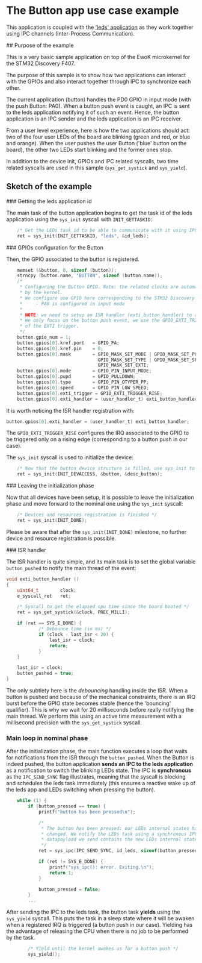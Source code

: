 # The Button app use case example

This application is coupled with the ['leds' application](../leds/README.md) as they work together using IPC channels
(Inter-Process Communication).

## Purpose of the example

This is a very basic sample application on top of the EwoK microkernel for the STM32 Discovery F407.

The purpose of this sample is to show how two applications can interact with the GPIOs and also interact
together through IPC to synchronize each other.

The current application (button) handles the PD0 GPIO in input mode (with the push Button: PA0). When
a button push event is caught, an IPC is sent to the leds application notifying it of such an event.
Hence, the button application is an IPC sender and the leds application is an IPC receiver.
 
From a user level experience, here is how the two applications should act: two of the four user LEDs
of the board are blinking (green and red, or blue and orange). When the user pushes the user Button
('blue' button on the board), the other two LEDs start blinking and the former ones stop.

In addition to the device init, GPIOs and IPC related syscalls, two time related syscalls are used in this
sample (`sys_get_systick` and `sys_yield`).

## Sketch of the example

### Getting the leds application id

The main task of the button application begins to get the task id of the leds application
using the `sys_init` syscall with `INIT_GETTASKID`:

```C
    /* Get the LEDs task id to be able to communicate with it using IPCs */
    ret = sys_init(INIT_GETTASKID, "leds", &id_leds);
```

### GPIOs configuration for the Button

Then, the GPIO associated to the button is registered.

```C
    memset (&button, 0, sizeof (button));
    strncpy (button.name, "BUTTON", sizeof (button.name));
    /*
     * Configuring the Button GPIO. Note: the related clocks are automatically set
     * by the kernel.
     * We configure one GPIO here corresponding to the STM32 Discovery F407 'blue' push button (B1):
     *     - PA0 is configured in input mode
     *
     * NOTE: we need to setup an ISR handler (exti_button_handler) to asynchronously capture the button events.
     * We only focus on the button push event, we use the GPIO_EXTI_TRIGGER_RISE configuration
     * of the EXTI trigger.
     */
    button.gpio_num = 1;
    button.gpios[0].kref.port   = GPIO_PA;
    button.gpios[0].kref.pin    = 0;
    button.gpios[0].mask        = GPIO_MASK_SET_MODE | GPIO_MASK_SET_PUPD |
                                  GPIO_MASK_SET_TYPE | GPIO_MASK_SET_SPEED |
                                  GPIO_MASK_SET_EXTI;
    button.gpios[0].mode        = GPIO_PIN_INPUT_MODE;
    button.gpios[0].pupd        = GPIO_PULLDOWN;
    button.gpios[0].type        = GPIO_PIN_OTYPER_PP;
    button.gpios[0].speed       = GPIO_PIN_LOW_SPEED;
    button.gpios[0].exti_trigger = GPIO_EXTI_TRIGGER_RISE;
    button.gpios[0].exti_handler = (user_handler_t) exti_button_handler;
```

It is worth noticing the ISR handler registration with:

```C
button.gpios[0].exti_handler = (user_handler_t) exti_button_handler;
```
The `GPIO_EXTI_TRIGGER_RISE` configures the IRQ associated to the GPIO to be triggered
only on a rising edge (corresponding to a button push in our case).

The `sys_init` syscall is used to initialize the device:

```C
    /* Now that the button device structure is filled, use sys_init to initialize it */
    ret = sys_init(INIT_DEVACCESS, &button, &desc_button);
```

### Leaving the initialization phase

Now that all devices have been setup, it is possible to leave the initialization phase and
move forward to the nominal one using the `sys_init` syscall:


```C
    /* Devices and resources registration is finished */
    ret = sys_init(INIT_DONE);
```

Please be aware that after the `sys_init(INIT_DONE)` milestone, no further device and resource 
registration is possible.

### ISR handler

The ISR handler is quite simple, and its main task is to set the global variable `button_pushed`
to notify the main thread of the event:

```C
void exti_button_handler ()
{
    uint64_t        clock;
    e_syscall_ret   ret;

    /* Syscall to get the elapsed cpu time since the board booted */
    ret = sys_get_systick(&clock, PREC_MILLI);

    if (ret == SYS_E_DONE) {
            /* Debounce time (in ms) */
            if (clock - last_isr < 20) {
                last_isr = clock;
                return;
            }
    }

    last_isr = clock;
    button_pushed = true;
}

```

The only subtlety here is the *debouncing* handling inside the ISR. When a button is pushed and because of
the mechanical constraints, there is an IRQ burst before the GPIO state becomes stable (hence the 'bouncing'
qualifier). This is why we wait for 20 milliseconds before really notifying the main thread. We perform this using
an active time measurement with a millisecond precision with the `sys_get_systick` syscall. 

### Main loop in nominal phase

After the initialization phase, the main function executes a loop that waits for notifications from the ISR
through the `button_pushed`. When the Button is indeed pushed, the button application **sends an IPC to the
leds application** as a notification to switch the blinking LEDs state. The IPC is **synchronous** as
the `IPC_SEND_SYNC` flag illustrates, meaning that the syscall is blocking and schedules the leds task immediately
(this ensures a reactive wake up of the leds app and LEDs switching when pressing the button).

```C
    while (1) {
        if (button_pressed == true) {
            printf("button has been pressed\n");

            /*
             * The button has been pressed: our LEDs internal states have
             * changed. We notify the LEDs task using a synchronous IPC. The
             * datapayload we send contains the new LEDs internal state.
             */
            ret = sys_ipc(IPC_SEND_SYNC, id_leds, sizeof(button_pressed), (const char*) &button_pressed);

            if (ret != SYS_E_DONE) {
                printf("sys_ipc(): error. Exiting.\n");
                return 1;
            }

            button_pressed = false;
        }
        ...
```

After sending the IPC to the leds task, the button task **yields** using the `sys_yield` syscall.
This puts the task in a sleep state where it will be awaken when a registered IRQ is triggered
(a button push in our case). Yielding has the advantage of releasing the CPU when there is no
job to be performed by the task.

```C
        /* Yield until the kernel awakes us for a button push */
        sys_yield();
```
